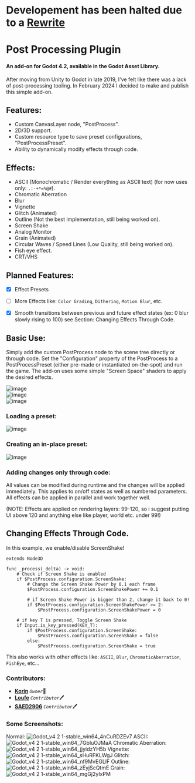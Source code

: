 # Developement has been halted due to a **[Rewrite](https://github.com/ItsKorin/PostFX)**

# Post Processing Plugin
#### An add-on for Godot 4.2, available in the Godot Asset Library.
After moving from Unity to Godot in late 2019, I've felt like there was a lack of post-processing tooling. In February 2024 I decided to make and publish this simple add-on.

## Features:
- Custom CanvasLayer node, "PostProcess".
- 2D/3D support.
- Custom resource type to save preset configurations, "PostProcessPreset".
- Ability to dynamically modify effects through code.

## Effects:
- ASCII (Monochromatic / Render everything as ASCII text) (for now uses only: `.:-+*=%@#`).
- Chromatic Aberration
- Blur
- Vignette
- Glitch (Animated)
- Outline (Not the best implementation, still being worked on).
- Screen Shake
- Analog Monitor
- Grain (Animated)
- Circular Waves / Speed Lines (Low Quality, still being worked on).
- Fish eye effect.
- CRT/VHS

## Planned Features:
- [x] Effect Presets
- [ ] More Effects like: `Color Grading`, `Dithering`, `Motion Blur`, etc.
- [x] Smooth transitions between previous and future effect states (ex: 0 blur slowly rising to 100) see Section: Changing Effects Through Code.


## Basic Use:
Simply add the custom PostProcess node to the scene tree directly or through code. Set the "Configuration" property of the PostProcess to a PostProcessPreset (either pre-made or instantiated on-the-spot) and run the game. The add-on uses some simple "Screen Space" shaders to apply the desired effects.

![image](https://github.com/Loufe/Godot-Post-Process-Plugin/assets/5817861/7144aa73-a095-4a72-8c19-27c0c2b5e4b8) <br>
![image](https://github.com/Loufe/Godot-Post-Process-Plugin/assets/5817861/3c6c2192-615e-4834-9417-6f1e6b337d04) <br>
![image](https://github.com/Loufe/Godot-Post-Process-Plugin/assets/5817861/beb9e334-3852-4221-b78b-d5bd67893e0e) <br>

### Loading a preset:
![image](https://github.com/Loufe/Godot-Post-Process-Plugin/assets/5817861/6db89cad-3718-4e60-9e3b-1952a43ed8ac)

### Creating an in-place preset:
![image](https://github.com/Loufe/Godot-Post-Process-Plugin/assets/5817861/c480db22-6192-4afd-9ec2-bdb5de3e8ab4)


### Adding changes only through code:


All values can be modified during runtime and the changes will be applied immediately. This applies to on/off states as well as numbered parameters. All effects can be applied in parallel and work together well.

(NOTE: Effects are applied on rendering layers: 99-120, so i suggest putting UI above 120 and anything else like player, world etc. under 99!)



## Changing Effects Through Code.
In this example, we enable/disable ScreenShake!
```gdscript
extends Node3D

func _process(_delta) -> void:
    # Check if Screen Shake is enabled
    if $PostProcess.configuration.ScreenShake:
        # Change the Screen Shake Power by 0.1 each frame
        $PostProcess.configuration.ScreenShakePower += 0.1
    
        # if Screen Shake Power is bigger than 2, change it back to 0!
        if $PostProcess.configuration.ScreenShakePower >= 2:
            $PostProcess.configuration.ScreenShakePower = 0

    # if key T is pressed, Toggle Screen Shake
    if Input.is_key_pressed(KEY_T):
        if $PostProcess.configuration.ScreenShake:
            $PostProcess.configuration.ScreenShake = false
        else:
            $PostProcess.configuration.ScreenShake = true

```

This also works with other effects like:
`ASCII`, `Blur`, `ChromaticAberration`, `FishEye`, etc...
### Contributors:
- **[Korin](https://github.com/ItsKorin)** _`Owner`_:crown:
- **[Loufe](https://github.com/Loufe)** _`Contributor`_:pen:
- **[SAED2906](https://github.com/SAED2906)** _`Contributor`_:pen:

### Some Screenshots:
Normal:
![Godot_v4 2 1-stable_win64_4nCuRDZEv7](https://github.com/ItsKorin/Godot-Post-Process-Plugin/assets/92170697/b2d2a33a-aa9d-4217-92d2-4b6827eb9298)
ASCII:
![Godot_v4 2 1-stable_win64_7GbIuOJMaA](https://github.com/ItsKorin/Godot-Post-Process-Plugin/assets/92170697/ac89c01b-7f51-4208-8d45-2d0128d00fcf)
Chromatic Aberration:
![Godot_v4 2 1-stable_win64_jjyidzYH5b](https://github.com/ItsKorin/Godot-Post-Process-Plugin/assets/92170697/4d394d1f-b934-4881-a5dc-a59f959b855b)
Vignette:
![Godot_v4 2 1-stable_win64_sHuRFKLWgJ](https://github.com/ItsKorin/Godot-Post-Process-Plugin/assets/92170697/699c5b90-4246-476b-acb6-bade557c0e9b)
Glitch:
![Godot_v4 2 1-stable_win64_nf9MvEGLIF](https://github.com/ItsKorin/Godot-Post-Process-Plugin/assets/92170697/3b781deb-e438-4733-9ee8-a607da814767)
Outline:
![Godot_v4 2 1-stable_win64_zEyjScQtmE](https://github.com/ItsKorin/Godot-Post-Process-Plugin/assets/92170697/29983546-3eac-43b9-8960-5f38c8402a0e)
Grain:
![Godot_v4 2 1-stable_win64_mgGj2yIxPM](https://github.com/ItsKorin/Godot-Post-Process-Plugin/assets/92170697/b17a416e-b0bc-4ce2-b6b1-479185197507)


